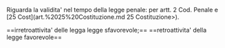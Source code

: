 Riguarda la validita' nel tempo della legge penale:
per artt. 2 Cod. Penale e [25 Cost](art.%2025%20Costituzione.md 25 Costituzione>).

==irretroattivita' delle legga legge sfavorevole;==
==retroattivita' della legge favorevole==